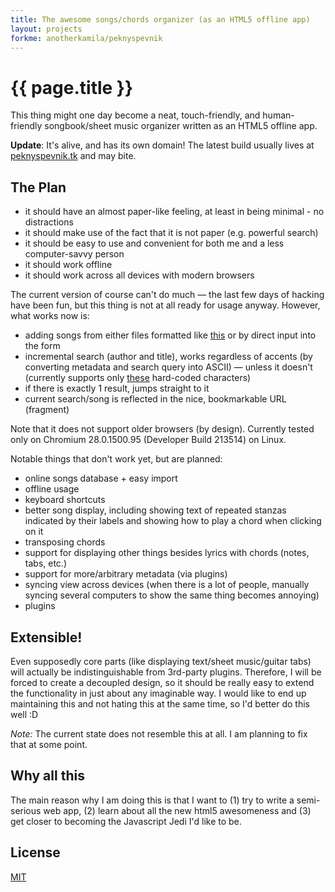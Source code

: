 ```yaml
---
title: The awesome songs/chords organizer (as an HTML5 offline app)
layout: projects
forkme: anotherkamila/peknyspevnik
---
```


# {{ page.title }}

This thing might one day become a neat, touch-friendly, and human-friendly songbook/sheet music organizer written as an HTML5 offline app.

**Update**: It's alive, and has its own domain! The latest build usually lives at [peknyspevnik.tk](http://www.peknyspevnik.tk) and may bite.

The Plan
--------

- it should have an almost paper-like feeling, at least in being minimal - no distractions
- it should make use of the fact that it is not paper (e.g. powerful search)
- it should be easy to use and convenient for both me and a less computer-savvy person
- it should work offline
- it should work across all devices with modern browsers

The current version of course can't do much — the last few days of hacking have been fun, but this thing is not at all ready for usage anyway. However, what works now is:

- adding songs from either files formatted like [this](http://anotherkamila.github.io/projects/spevnik/format_sample-batalion.txt) or by direct input into the form
- incremental search (author and title), works regardless of accents (by converting metadata and search query into ASCII) — unless it doesn't (currently supports only [these](https://github.com/AnotherKamila/spevnik2/blob/master/helpers/u2u.coffee#L6) hard-coded characters)
- if there is exactly 1 result, jumps straight to it
- current search/song is reflected in the nice, bookmarkable URL (fragment)

Note that it does not support older browsers (by design). Currently tested only on Chromium 28.0.1500.95 (Developer Build 213514) on Linux.

Notable things that don't work yet, but are planned:

- online songs database + easy import
- offline usage
- keyboard shortcuts
- better song display, including showing text of repeated stanzas indicated by their labels and showing how to play a chord when clicking on it
- transposing chords
- support for displaying other things besides lyrics with chords (notes, tabs, etc.)
- support for more/arbitrary metadata (via plugins)
- syncing view across devices (when there is a lot of people, manually syncing several computers to show the same thing becomes annoying)
- plugins

Extensible!
-----------

Even supposedly core parts (like displaying text/sheet music/guitar tabs) will actually be indistinguishable from 3rd-party plugins. Therefore, I will be forced to create a decoupled design, so it should be really easy to extend the functionality in just about any imaginable way. I would like to end up maintaining this and not hating this at the same time, so I'd better do this well :D

*Note:* The current state does not resemble this at all. I am planning to fix that at some point.

Why all this
------------

The main reason why I am doing this is that I want to (1) try to write a semi-serious web app, (2) learn about all the new html5 awesomeness and (3) get closer to becoming the Javascript Jedi I'd like to be.

License
-------

[MIT](http://opensource.org/licenses/MIT)
